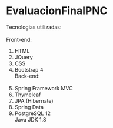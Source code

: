 # EvaluacionFinalPNC

Tecnologias utilizadas:<br><br>
Front-end:<br>
1. HTML<br>
2. JQuery<br>
3. CSS<br>
4. Bootstrap 4<br>
Back-end:<br><br>
1. Spring Framework MVC<br>
2. Thymeleaf<br>
3. JPA (Hibernate)<br>
4. Spring Data<br>
5. PostgreSQL 12<br>
Java JDK 1.8<br>

